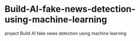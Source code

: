 # Build-AI-fake-news-detection-using-machine-learning
project Build AI fake news detection using machine learning
